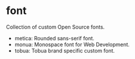 # font

Collection of custom Open Source fonts.

- metica: Rounded sans-serif font.
- monua: Monospace font for Web Development.
- tobua: Tobua brand specific custom font.
